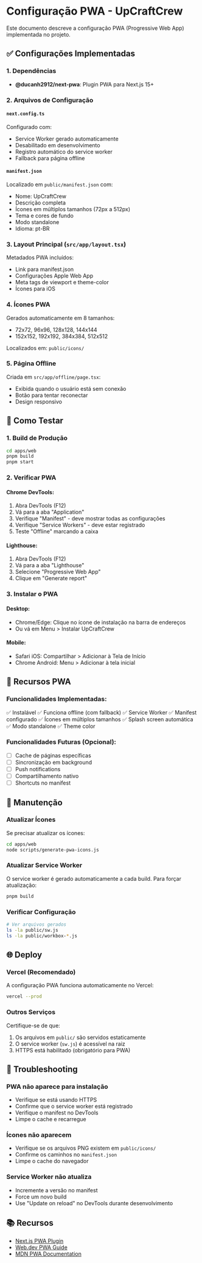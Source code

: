 # Configuração PWA - UpCraftCrew

Este documento descreve a configuração PWA (Progressive Web App) implementada no projeto.

## ✅ Configurações Implementadas

### 1. Dependências
- **@ducanh2912/next-pwa**: Plugin PWA para Next.js 15+

### 2. Arquivos de Configuração

#### `next.config.ts`
Configurado com:
- Service Worker gerado automaticamente
- Desabilitado em desenvolvimento
- Registro automático do service worker
- Fallback para página offline

#### `manifest.json`
Localizado em `public/manifest.json` com:
- Nome: UpCraftCrew
- Descrição completa
- Ícones em múltiplos tamanhos (72px a 512px)
- Tema e cores de fundo
- Modo standalone
- Idioma: pt-BR

### 3. Layout Principal (`src/app/layout.tsx`)

Metadados PWA incluídos:
- Link para manifest.json
- Configurações Apple Web App
- Meta tags de viewport e theme-color
- Ícones para iOS

### 4. Ícones PWA

Gerados automaticamente em 8 tamanhos:
- 72x72, 96x96, 128x128, 144x144
- 152x152, 192x192, 384x384, 512x512

Localizados em: `public/icons/`

### 5. Página Offline

Criada em `src/app/offline/page.tsx`:
- Exibida quando o usuário está sem conexão
- Botão para tentar reconectar
- Design responsivo

## 🚀 Como Testar

### 1. Build de Produção
```bash
cd apps/web
pnpm build
pnpm start
```

### 2. Verificar PWA

#### Chrome DevTools:
1. Abra DevTools (F12)
2. Vá para a aba "Application"
3. Verifique "Manifest" - deve mostrar todas as configurações
4. Verifique "Service Workers" - deve estar registrado
5. Teste "Offline" marcando a caixa

#### Lighthouse:
1. Abra DevTools (F12)
2. Vá para a aba "Lighthouse"
3. Selecione "Progressive Web App"
4. Clique em "Generate report"

### 3. Instalar o PWA

#### Desktop:
- Chrome/Edge: Clique no ícone de instalação na barra de endereços
- Ou vá em Menu > Instalar UpCraftCrew

#### Mobile:
- Safari iOS: Compartilhar > Adicionar à Tela de Início
- Chrome Android: Menu > Adicionar à tela inicial

## 📱 Recursos PWA

### Funcionalidades Implementadas:
✅ Instalável
✅ Funciona offline (com fallback)
✅ Service Worker
✅ Manifest configurado
✅ Ícones em múltiplos tamanhos
✅ Splash screen automática
✅ Modo standalone
✅ Theme color

### Funcionalidades Futuras (Opcional):
- [ ] Cache de páginas específicas
- [ ] Sincronização em background
- [ ] Push notifications
- [ ] Compartilhamento nativo
- [ ] Shortcuts no manifest

## 🔧 Manutenção

### Atualizar Ícones
Se precisar atualizar os ícones:
```bash
cd apps/web
node scripts/generate-pwa-icons.js
```

### Atualizar Service Worker
O service worker é gerado automaticamente a cada build. Para forçar atualização:
```bash
pnpm build
```

### Verificar Configuração
```bash
# Ver arquivos gerados
ls -la public/sw.js
ls -la public/workbox-*.js
```

## 🌐 Deploy

### Vercel (Recomendado)
A configuração PWA funciona automaticamente no Vercel:
```bash
vercel --prod
```

### Outros Serviços
Certifique-se de que:
1. Os arquivos em `public/` são servidos estaticamente
2. O service worker (`sw.js`) é acessível na raiz
3. HTTPS está habilitado (obrigatório para PWA)

## 🐛 Troubleshooting

### PWA não aparece para instalação
- Verifique se está usando HTTPS
- Confirme que o service worker está registrado
- Verifique o manifest no DevTools
- Limpe o cache e recarregue

### Ícones não aparecem
- Verifique se os arquivos PNG existem em `public/icons/`
- Confirme os caminhos no `manifest.json`
- Limpe o cache do navegador

### Service Worker não atualiza
- Incremente a versão no manifest
- Force um novo build
- Use "Update on reload" no DevTools durante desenvolvimento

## 📚 Recursos

- [Next.js PWA Plugin](https://github.com/DuCanhGH/next-pwa)
- [Web.dev PWA Guide](https://web.dev/progressive-web-apps/)
- [MDN PWA Documentation](https://developer.mozilla.org/en-US/docs/Web/Progressive_web_apps)

